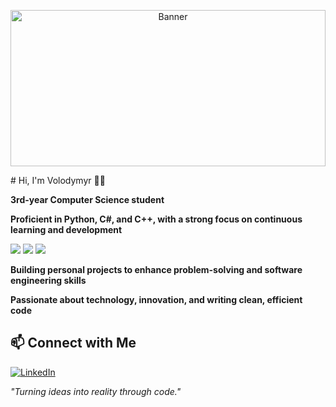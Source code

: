 <p align="center">
  <img src="https://media3.giphy.com/media/v1.Y2lkPTc5MGI3NjExbmUyazUwenJjbmo4ZXdkbGx0Ync1dTI1eXJ0ZnZ2Y3YxZXR5MzduZyZlcD12MV9pbnRlcm5hbF9naWZfYnlfaWQmY3Q9Zw/RGyUJwAFjP38P3uEiV/giphy.gif" alt="Banner" width="100%" height="250"/>
</p>
# Hi, I'm Volodymyr 👨‍💻 

**3rd-year Computer Science student**  

**Proficient in Python, C#, and C++, with a strong focus on continuous learning and development**  
<p>
  <img src="https://img.shields.io/badge/-Python-05122A?style=flat&logo=python" />
  <img src="https://img.shields.io/badge/-C++-05122A?style=flat&logo=c%2B%2B&logoColor=blue" />
  <img src="https://img.shields.io/badge/-C%23-05122A?style=flat&logo=c-sharp&logoColor=239120" />
</p>

**Building personal projects to enhance problem-solving and software engineering skills**  

**Passionate about technology, innovation, and writing clean, efficient code**  


## 📫 Connect with Me  
[![LinkedIn](https://img.shields.io/badge/LinkedIn-0077B5?style=for-the-badge&logo=linkedin&logoColor=white)](https://www.linkedin.com/in/volodymyr-skobalo)

_"Turning ideas into reality through code."_  
